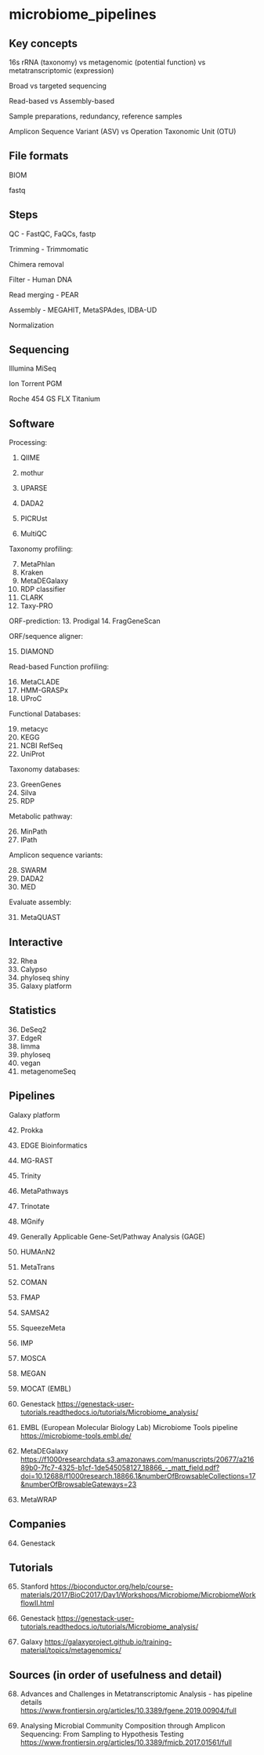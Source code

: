 # microbiome_pipelines


## Key concepts

16s rRNA (taxonomy) vs metagenomic (potential function) vs metatranscriptomic (expression)

Broad vs targeted sequencing

Read-based vs Assembly-based

Sample preparations, redundancy, reference samples

Amplicon Sequence Variant (ASV) vs Operation Taxonomic Unit (OTU)

## File formats

BIOM

fastq

## Steps

QC - FastQC, FaQCs, fastp

Trimming - Trimmomatic

Chimera removal

Filter - Human DNA

Read merging - PEAR

Assembly - MEGAHIT, MetaSPAdes, IDBA-UD

Normalization

## Sequencing

Illumina MiSeq

Ion Torrent PGM

Roche 454 GS FLX Titanium

## Software

Processing:

1. QIIME
2. mothur
3. UPARSE
4. DADA2
5. PICRUst

6. MultiQC

Taxonomy profiling:

7. MetaPhlan
8. Kraken
9. MetaDEGalaxy
10. RDP classifier
11. CLARK
12. Taxy-PRO

ORF-prediction:
13. Prodigal
14. FragGeneScan

ORF/sequence aligner:

15. DIAMOND

Read-based Function profiling:

16. MetaCLADE 
17. HMM-GRASPx 
18. UProC 

Functional Databases:

19. metacyc
20. KEGG
21. NCBI RefSeq
22. UniProt

Taxonomy databases:

23. GreenGenes
24. Silva
25. RDP

Metabolic pathway:

26. MinPath
27. IPath

Amplicon sequence variants:

28. SWARM
29. DADA2
30. MED

Evaluate assembly:

31. MetaQUAST

## Interactive

32. Rhea
33. Calypso
34. phyloseq shiny
35. Galaxy platform

## Statistics

36. DeSeq2
37. EdgeR
38. limma
39. phyloseq
40. vegan
41. metagenomeSeq


## Pipelines

Galaxy platform

42. Prokka
43. EDGE Bioinformatics 
44. MG-RAST
45. Trinity
46. MetaPathways

47. Trinotate

48. MGnify

49. Generally Applicable Gene-Set/Pathway Analysis (GAGE)
 
50. HUMAnN2
51. MetaTrans
52. COMAN
53. FMAP
54. SAMSA2
55. SqueezeMeta
56. IMP
57. MOSCA
58. MEGAN
59. MOCAT (EMBL)

60. Genestack https://genestack-user-tutorials.readthedocs.io/tutorials/Microbiome_analysis/

61. EMBL (European Molecular Biology Lab) Microbiome Tools pipeline https://microbiome-tools.embl.de/

62. MetaDEGalaxy https://f1000researchdata.s3.amazonaws.com/manuscripts/20677/a21689b0-7fc7-4325-b1cf-1de545058127_18866_-_matt_field.pdf?doi=10.12688/f1000research.18866.1&numberOfBrowsableCollections=17&numberOfBrowsableGateways=23

63. MetaWRAP

## Companies

64. Genestack


## Tutorials

65. Stanford https://bioconductor.org/help/course-materials/2017/BioC2017/Day1/Workshops/Microbiome/MicrobiomeWorkflowII.html

66. Genestack https://genestack-user-tutorials.readthedocs.io/tutorials/Microbiome_analysis/

67. Galaxy https://galaxyproject.github.io/training-material/topics/metagenomics/

## Sources (in order of usefulness and detail)

68. Advances and Challenges in Metatranscriptomic Analysis - has pipeline details
https://www.frontiersin.org/articles/10.3389/fgene.2019.00904/full

69. Analysing Microbial Community Composition through Amplicon Sequencing: From Sampling to Hypothesis Testing
https://www.frontiersin.org/articles/10.3389/fmicb.2017.01561/full

